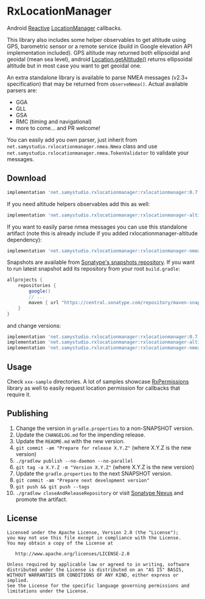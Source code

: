 RxLocationManager
=================
Android [Reactive](https://github.com/ReactiveX/RxJava) [LocationManager](https://developer.android.com/reference/android/location/LocationManager) callbacks.

This library also includes some helper observables to get altitude using GPS, barometric sensor or a remote service (build in Google elevation API implementation included).
GPS altitude may returned both ellipsoidal and geoidal (mean sea level), android [Location.getAltitude()](https://developer.android.com/reference/android/location/Location.html#getAltitude()) returns ellipsoidal altitude but in most case you want to get geoidal one.

An extra standalone library is available to parse NMEA messages (v2.3+ specification) that may be returned from `observeNmea()`. Actual available parsers are:
- GGA
- GLL
- GSA
- RMC (timing and navigational)
- more to come... and PR welcome!

You can easily add you own parser, just inherit from `net.samystudio.rxlocationmanager.nmea.Nmea` class and use `net.samystudio.rxlocationmanager.nmea.TokenValidator` to validate your messages.

Download
--------
```groovy
implementation 'net.samystudio.rxlocationmanager:rxlocationmanager:0.7.1'
```
If you need altitude helpers observables add this as well:
```groovy
implementation 'net.samystudio.rxlocationmanager:rxlocationmanager-altitude:0.7.1'
```
If you want to easily parse nmea messages you can use this standalone artifact (note this is already include if you added rxlocationmanager-altitude dependency):
```groovy
implementation 'net.samystudio.rxlocationmanager:rxlocationmanager-nmea:0.7.1'
```

Snapshots are available from [Sonatype's snapshots repository](https://oss.sonatype.org/content/repositories/snapshots/).
If you want to run latest snapshot add its repository from your root `build.gradle`:
```groovy
allprojects {
    repositories {
        google()
        // ...
        maven { url "https://central.sonatype.com/repository/maven-snapshots/" }
    }
}
```
and change versions:
```groovy
implementation 'net.samystudio.rxlocationmanager:rxlocationmanager:0.7.2-SNAPSHOT'
implementation 'net.samystudio.rxlocationmanager:rxlocationmanager-altitude:0.7.2-SNAPSHOT'
implementation 'net.samystudio.rxlocationmanager:rxlocationmanager-nmea:0.7.2-SNAPSHOT'
```

Usage
-----
Check `xxx-sample` directories. A lot of samples showcase [RxPermissions](https://github.com/tbruyelle/RxPermissions) library as well to easily request location permission for callbacks that require it.

Publishing
-----

 1. Change the version in `gradle.properties` to a non-SNAPSHOT version.
 2. Update the `CHANGELOG.md` for the impending release.
 3. Update the `README.md` with the new version.
 4. `git commit -am "Prepare for release X.Y.Z"` (where X.Y.Z is the new version)
 5. `./gradlew publish --no-daemon --no-parallel`
 6. `git tag -a X.Y.Z -m "Version X.Y.Z"` (where X.Y.Z is the new version)
 7. Update the `gradle.properties` to the next SNAPSHOT version.
 8. `git commit -am "Prepare next development version"`
 9. `git push && git push --tags`
 10. `./gradlew closeAndReleaseRepository` or visit [Sonatype Nexus](https://oss.sonatype.org/) and promote the artifact.

License
-------

    Licensed under the Apache License, Version 2.0 (the "License");
    you may not use this file except in compliance with the License.
    You may obtain a copy of the License at

       http://www.apache.org/licenses/LICENSE-2.0

    Unless required by applicable law or agreed to in writing, software
    distributed under the License is distributed on an "AS IS" BASIS,
    WITHOUT WARRANTIES OR CONDITIONS OF ANY KIND, either express or implied.
    See the License for the specific language governing permissions and
    limitations under the License.
